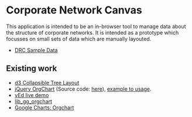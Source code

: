 # Corporate Network Canvas

This application is intended to be an in-browser tool to manage data about the structure of corporate networks. It is intended as a prototype which focusses on small sets of data which are manually layouted. 


* [DRC Sample Data](https://github.com/openc/WhoControlsIt/blob/master/db/seeds/drc_bo.yml)

## Existing work

* [d3 Collapsible Tree Layout](http://bl.ocks.org/mbostock/4339083)
* [jQuery OrgChart](https://dl.dropboxusercontent.com/u/4151695/html/jOrgChart/example/example.html) (Source code: [here](https://github.com/wesnolte/jOrgChart/blob/master/jquery.jOrgChart.js)), [example to usage](http://jvloenen.home.xs4all.nl/orgchart/).
* [yEd live demo](http://live.yworks.com/yfiles-for-html/1.1/demos/Complete/demo.yfiles.graph.orgchart/index.html)
* [lib_gg_orgchart](http://librerias.logicas.org/lib_gg_orgchart/examples/demo-example-2.html)
* [Google Charts: Orgchart](https://developers.google.com/chart/interactive/docs/gallery/orgchart)
